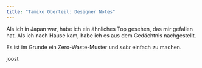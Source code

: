 ```yaml
---
title: "Tamiko Oberteil: Designer Notes"
---
```


Als ich in Japan war, habe ich ein ähnliches Top gesehen, das mir gefallen hat. Als ich nach Hause kam, habe ich es aus dem Gedächtnis nachgestellt.

Es ist im Grunde ein Zero-Waste-Muster und _sehr_ einfach zu machen.

joost
